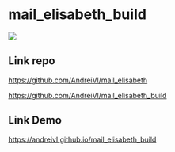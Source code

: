 # mail_elisabeth_build

![](https://andreivl.github.io/mail_elisabeth_build/images/preview-img-mail-elisabeth.jpg)

## Link repo
https://github.com/AndreiVl/mail_elisabeth

https://github.com/AndreiVl/mail_elisabeth_build

## Link Demo
https://andreivl.github.io/mail_elisabeth_build